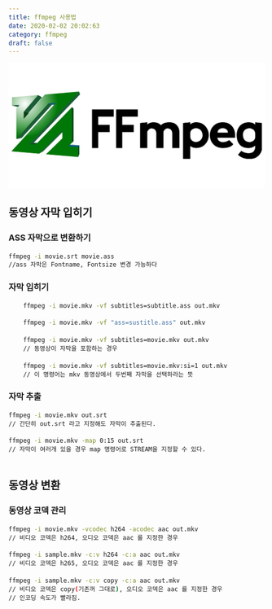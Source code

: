 ```yaml
---
title: ffmpeg 사용법
date: 2020-02-02 20:02:63
category: ffmpeg
draft: false
---
```


![ffmpeg](./ffmpeg_image.jpeg)

## 동영상 자막 입히기

### ASS 자막으로 변환하기

```bash
ffmpeg -i movie.srt movie.ass
//ass 자막은 Fontname, Fontsize 변경 가능하다
```

### 자막 입히기

```bash
    ffmpeg -i movie.mkv -vf subtitles=subtitle.ass out.mkv
﻿
    ffmpeg -i movie.mkv -vf "ass=sustitle.ass" out.mkv
﻿
    ffmpeg -i movie.mkv -vf subtitles=movie.mkv out.mkv
    // 동영상이 자막을 포함하는 경우
﻿
    ffmpeg -i movie.mkv -vf subtitles=movie.mkv:si=1 out.mkv
    // 이 명령어는 mkv 동영상에서 두번째 자막을 선택하라는 뜻
```

### 자막 추출

```bash
ffmpeg -i movie.mkv out.srt
// 간단히 out.srt 라고 지정해도 자막이 추출된다.
﻿
ffmpeg -i movie.mkv -map 0:15 out.srt
// 자막이 여러개 있을 경우 map 명령어로 STREAM을 지정할 수 있다.
﻿
```

## 동영상 변환

### 동영상 코덱 관리

```bash
ffmpeg -i movie.mkv -vcodec h264 -acodec aac out.mkv
// 비디오 코덱은 h264, 오디오 코덱은 aac 를 지정한 경우
﻿
ffmpeg -i sample.mkv -c:v h264 -c:a aac out.mkv
// 비디오 코덱은 h265, 오디오 코덱은 aac 를 지정한 경우
﻿
ffmpeg -i sample.mkv -c:v copy -c:a aac out.mkv
// 비디오 코덱은 copy(기존꺼 그대로), 오디오 코덱은 aac 를 지정한 경우
// 인코딩 속도가 빨라짐.
﻿
```
